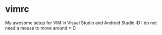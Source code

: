 # vimrc
My awesome setup for VIM in Visual Studio and Android Studio :D 
I do not need a mouse to move around >:D

